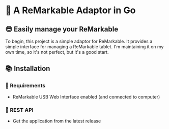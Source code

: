 # 📘 A ReMarkable Adaptor in Go
## 😎 Easily manage your ReMarkable

To begin, this project is a simple adaptor for ReMarkable. It provides a simple interface for managing a ReMarkable tablet. I'm maintaining it on my own time, so it's not perfect, but it's a good start.

## 📚 Installation

### 📝 Requirements

 - ReMarkable USB Web Interface enabled (and connected to computer)

### 🧭 REST API

 - Get the application from the latest release